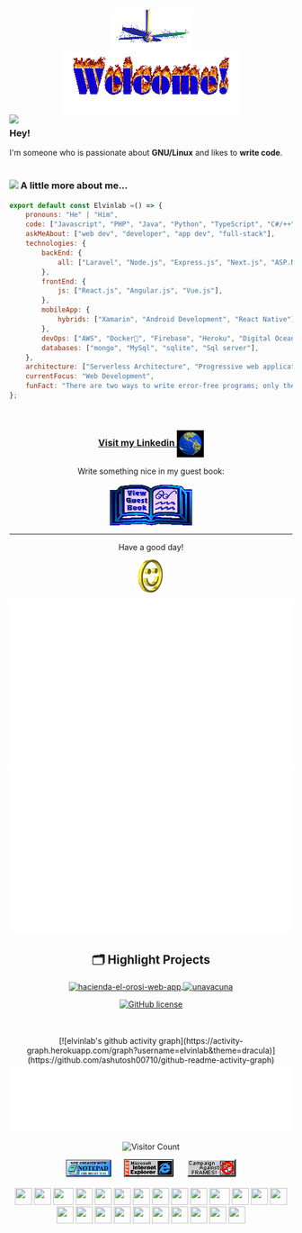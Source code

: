 <div align="center">
<img src="https://github.com/elvinlab/elvinlab/blob/main/img/fan-1.gif" alt="Fan" align="center">
</div>

<div align="center">
<img src="https://github.com/elvinlab/elvinlab/blob/main/img/welcome-fire.gif" alt="Welcome" align="center">
</div>

<img align="left" src="https://orhun.dev/img/crow.png">

### Hey!

I'm someone who is passionate about **GNU/Linux** and likes to **write code**.
<br>
<br>
### <img src="https://media.giphy.com/media/VgCDAzcKvsR6OM0uWg/giphy.gif" width="50"> A little more about me...  

```javascript
export default const Elvinlab =() => {
    pronouns: "He" | "Him",
    code: ["Javascript", "PHP", "Java", "Python", "TypeScript", "C#/++"],
    askMeAbout: ["web dev", "developer", "app dev", "full-stack"],
    technologies: {
        backEnd: {
            all: ["Laravel", "Node.js", "Express.js", "Next.js", "ASP.NET Core" ],
        },
        frontEnd: {
            js: ["React.js", "Angular.js", "Vue.js"],
        },
        mobileApp: {
            hybrids: ["Xamarin", "Android Development", "React Native"]
        },
        devOps: ["AWS", "Docker🐳", "Firebase", "Heroku", "Digital Ocean", "Nginx"],
        databases: ["mongo", "MySql", "sqlite", "Sql server"],
    },
    architecture: ["Serverless Architecture", "Progressive web applications", "Single page applications"],
    currentFocus: "Web Development",
    funFact: "There are two ways to write error-free programs; only the third one works"
};
```
<br>
<h3 align="center">
<a href="https://www.linkedin.com/in/elvinlab/"> Visit my Linkedin
<img src="https://github.com/elvinlab/elvinlab/blob/main/img/website.gif" alt="Visit homepage" align="center">
</a>
</h3>



<div align="center">
<p>Write something nice in my guest book:</p>
<a href="https://github.com/elvinlab/elvinlab/issues"><img src="https://github.com/elvinlab/elvinlab/blob/main/img/guestbook.gif" alt="Guest book" align="center"></a>
</div>
<hr>

<div align="center">
<p>Have a good day!</p>
<div>
<img src="https://github.com/elvinlab/elvinlab/blob/main/img/smile.gif" alt="Smiley" align="center">
</div>
</div>

<div align="center">
 
![](https://raw.githubusercontent.com/elvinlab/github-stats-transparent/output/generated/overview.svg)
![](https://raw.githubusercontent.com/elvinlab/github-stats-transparent/output/generated/languages.svg)

## 🗂️ Highlight Projects
<div align="center">
<a href="https://github.com/elvinlab/hacienda-el-orosi-web-app">
  <img align="center" src="https://github-readme-stats.vercel.app/api/pin/?username=elvinlab&repo=hacienda-el-orosi-web-app&show_icons=true&line_height=27&title_color=6aa6f8&text_color=8a919a&icon_color=6aa6f8&bg_color=22272e" alt="hacienda-el-orosi-web-app" />
</a>

<a href="https://github.com/elvinlab/unavacuna">
  <img align="center" src="https://github-readme-stats.vercel.app/api/pin/?username=elvinlab&repo=unavacuna&show_icons=true&line_height=27&title_color=6aa6f8&text_color=8a919a&icon_color=6aa6f8&bg_color=22272e" alt="unavacuna" />
</a>
</div>

[![GitHub license](https://img.shields.io/github/license/elvinlab/elvinlab)](https://github.com/elvinlab/elvinlab/blob/main/LICENSE)

<br>
<br />
[![elvinlab's github activity graph](https://activity-graph.herokuapp.com/graph?username=elvinlab&theme=dracula)](https://github.com/ashutosh00710/github-readme-activity-graph)
<br />
<img height="120" alt="Thanks for visiting me" width="100%" src="https://github.com/elvinlab/elvinlab/blob/main/img/marquee.svg" />
<br />

![Visitor Count](https://profile-counter.glitch.me/elvinlab/count.svg)

<img src="https://github.com/elvinlab/elvinlab/blob/main/img/notepad.gif" alt="Site created with Notepad" height="30" />
<span>&nbsp;&nbsp;&nbsp;&nbsp;</span>  
<img src="https://github.com/elvinlab/elvinlab/blob/main/img/ie_logo.gif" alt="Microsoft Internet Explorer" />
<span>&nbsp;&nbsp;&nbsp;&nbsp;</span>  
<img src="https://github.com/elvinlab/elvinlab/blob/main/img/noframes.gif" alt="Microsoft Internet Explorer" />

</div>
<br />
<div align="center">
    <img src="https://cultofthepartyparrot.com/parrots/hd/githubparrot.gif" width="30" height="30"/>
    <img src="https://cultofthepartyparrot.com/flags/hd/indiaparrot.gif" width="30" height="30"/>
    <img src="https://cultofthepartyparrot.com/parrots/asyncparrot.gif" width="36" height="30"/>
    <img src="https://cultofthepartyparrot.com/parrots/exceptionallyfastparrot.gif" width="30" height="30"/>
    <img src="https://cultofthepartyparrot.com/parrots/hd/60fpsparrot.gif" width="30" height="30"/>
    <img src="https://cultofthepartyparrot.com/parrots/hd/jumpingparrot.gif" width="30" height="30"/>
    <img src="https://cultofthepartyparrot.com/parrots/hd/opensourceparrot.gif" width="30" height="30"/>
    <img src="https://cultofthepartyparrot.com/parrots/hd/dealwithitnowparrot.gif" width="30" height="30"/>
    <img src="https://cultofthepartyparrot.com/parrots/hd/hypnoparrotlight.gif" width="30" height="30"/>
    <img src="https://cultofthepartyparrot.com/parrots/databaseparrot.gif" width="30" height="30"/>
    <img src="https://cultofthepartyparrot.com/parrots/fixparrot.gif" width="36" height="30"/>
    <img src="https://cultofthepartyparrot.com/parrots/hd/laptop_parrot.gif" width="30" height="30"/>
    <img src="https://cultofthepartyparrot.com/parrots/hd/spinningparrot.gif" width="30" height="30"/>
    <img src="https://cultofthepartyparrot.com/parrots/hd/levitationparrot.gif" width="30" height="30"/>
    <img src="https://cultofthepartyparrot.com/parrots/hd/meldparrot.gif" width="30" height="30"/>
    <img src="https://cultofthepartyparrot.com/parrots/slomoparrot.gif" width="30" height="30"/>
    <img src="https://cultofthepartyparrot.com/parrots/hd/moonwalkingparrot.gif" width="30" height="30"/>
    <img src="https://cultofthepartyparrot.com/parrots/hd/stableparrot.gif" width="30" height="30"/>
    <img src="https://cultofthepartyparrot.com/parrots/hd/scienceparrot.gif" width="30" height="30"/>
    <img src="https://cultofthepartyparrot.com/parrots/hd/pirateparrot.gif" width="30" height="30"/>
    <img src="https://cultofthepartyparrot.com/parrots/hd/footballparrot.gif" width="30" height="30"/>
    <img src="https://cultofthepartyparrot.com/parrots/hd/illuminatiparrot.gif" width="30" height="30"/>
    <img src="https://cultofthepartyparrot.com/parrots/hd/hypnoparrotdark.gif" width="30" height="30"/>
    <img src="https://cultofthepartyparrot.com/parrots/hd/mustacheparrot.gif" width="30" height="30"/>
</div>

